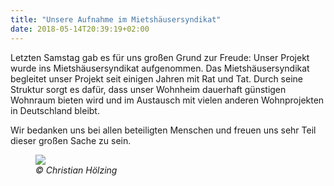 ```yaml
---
title: "Unsere Aufnahme im Mietshäusersyndikat"
date: 2018-05-14T20:39:19+02:00
---
```


Letzten Samstag gab es für uns großen Grund zur Freude: Unser Projekt
wurde ins Mietshäusersyndikat aufgenommen.  Das Mietshäusersyndikat
begleitet unser Projekt seit einigen Jahren mit Rat und Tat. Durch
seine Struktur sorgt es dafür, dass unser Wohnheim dauerhaft günstigen
Wohnraum bieten wird und im Austausch mit vielen anderen Wohnprojekten
in Deutschland bleibt.

Wir bedanken uns bei allen beteiligten Menschen und freuen uns sehr
Teil dieser großen Sache zu sein.

<figure>
<img src="/aktuelles/mhs_mv_vorstellung.jpg"/>
<figcaption><cite>© Christian Hölzing</cite></figcaption>
</figure>
